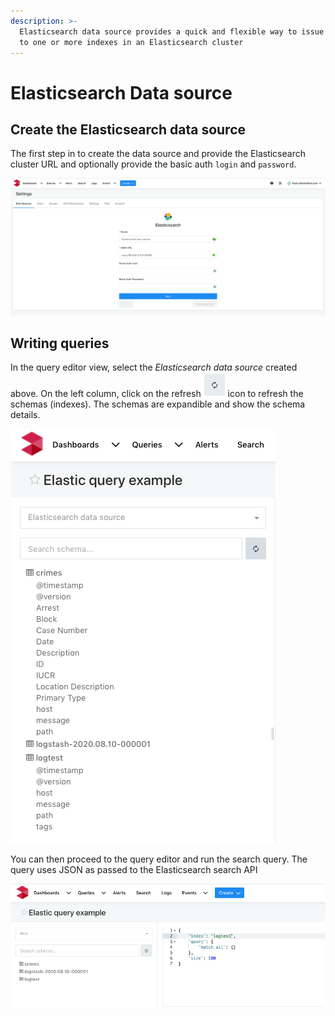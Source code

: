 ```yaml
---
description: >-
  Elasticsearch data source provides a quick and flexible way to issue queries
  to one or more indexes in an Elasticsearch cluster
---
```


# Elasticsearch Data source

## Create the Elasticsearch data source

The first step in to create the data source and provide the Elasticsearch cluster URL and optionally provide  the basic auth `login` and `password`.

![Configuring the Elasticsearch data source](<../.gitbook/assets/Screen Shot 2020-08-10 at 5.26.18 PM.png>)

## Writing queries

In the query editor view, select the _Elasticsearch data source_ created above. On the left column, click on the refresh <img src="../.gitbook/assets/Screen Shot 2020-08-10 at 10.07.50 PM.png" alt="" data-size="original"> icon to refresh the schemas (indexes). The schemas are expandible and show the schema details.

![Refresh and lookup Elasticsearch indexes](<../.gitbook/assets/Screen Shot 2020-08-10 at 10.06.48 PM.png>)

&#x20;You can then proceed to the query editor and run the search query. The query uses JSON as passed to the Elasticsearch search API

![Writing a search query against an Elasticsearch index](<../.gitbook/assets/Screen Shot 2020-08-10 at 10.09.21 PM.png>)

